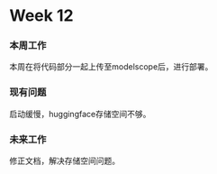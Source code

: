 # Week 12

### 本周工作

本周在将代码部分一起上传至modelscope后，进行部署。

### 现有问题

启动缓慢，huggingface存储空间不够。

### 未来工作

修正文档，解决存储空间问题。